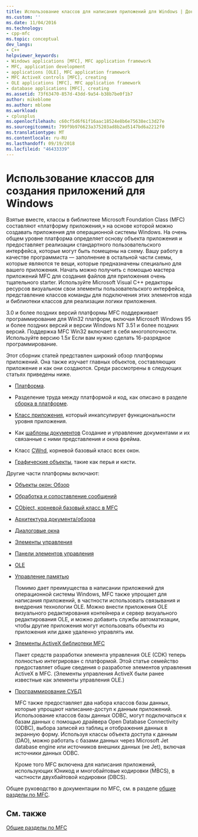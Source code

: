```yaml
---
title: Использование классов для написания приложений для Windows | Документация Майкрософт
ms.custom: ''
ms.date: 11/04/2016
ms.technology:
- cpp-mfc
ms.topic: conceptual
dev_langs:
- C++
helpviewer_keywords:
- Windows applications [MFC], MFC application framework
- MFC, application development
- applications [OLE], MFC application framework
- MFC ActiveX controls [MFC], creating
- OLE applications [MFC], MFC application framework
- database applications [MFC], creating
ms.assetid: 73f63470-857d-43dd-9a54-b38b7be0f1b7
author: mikeblome
ms.author: mblome
ms.workload:
- cplusplus
ms.openlocfilehash: c60cf5d6f61f16aac18524e8b6e75638ec13d27e
ms.sourcegitcommit: 799f9b976623a375203ad8b2ad5147bd6a2212f0
ms.translationtype: MT
ms.contentlocale: ru-RU
ms.lasthandoff: 09/19/2018
ms.locfileid: "46433339"
---
```

# <a name="using-the-classes-to-write-applications-for-windows"></a>Использование классов для создания приложений для Windows

Взятые вместе, классы в библиотеке Microsoft Foundation Class (MFC) составляют «платформу приложения,» на основе которой можно создавать приложения для операционной системы Windows. На очень общем уровне платформа определяет основу объекта приложения и предоставляет реализации стандартного пользовательского интерфейса, которые могут быть помещены на схему. Вашу работу в качестве программиста — заполнение в остальной части схемы, которые являются те вещи, которые предназначены специально для вашего приложения. Начать можно получить с помощью мастера приложений MFC для создания файлов для приложения очень тщательного starter. Используйте Microsoft Visual C++ редакторы ресурсов визуальном свои элементы пользовательского интерфейса, представление классов команды для подключения этих элементов кода и библиотеки классов для реализации логики приложения.

3.0 и более поздних версий платформы MFC поддерживает программирование для Win32 платформ, включая Microsoft Windows 95 и более поздних версий и версии Windows NT 3.51 и более поздних версий. Поддержка MFC Win32 включает в себя многопоточности. Используйте версию 1.5*x* Если вам нужно сделать 16-разрядное программирование.

Этот сборник статей представлен широкий обзор платформы приложений. Она также изучает главных объектов, составляющих приложение и как они создаются. Среди рассмотрены в следующих статьях приведены ниже.

- [Платформа](../mfc/framework-mfc.md).

- Разделение труда между платформой и код, как описано в разделе [сборка в платформе](../mfc/building-on-the-framework.md).

- [Класс приложения](../mfc/cwinapp-the-application-class.md), который инкапсулирует функциональности уровня приложения.

- Как [шаблоны документов](../mfc/document-templates-and-the-document-view-creation-process.md) Создание и управление документами и их связанные с ними представления и окна фрейма.

- Класс [CWnd](../mfc/window-objects.md), корневой базовый класс всех окон.

- [Графические объекты](../mfc/graphic-objects.md), такие как перья и кисти.

Другие части платформы включают:

- [Объекты окон: Обзор](../mfc/window-objects.md)

- [Обработка и сопоставление сообщений](../mfc/message-handling-and-mapping.md)

- [CObject, корневой базовый класс в MFC](../mfc/using-cobject.md)

- [Архитектура документа/обзора](../mfc/document-view-architecture.md)

- [Диалоговые окна](../mfc/dialog-boxes.md)

- [Элементы управления](../mfc/controls-mfc.md)

- [Панели элементов управления](../mfc/control-bars.md)

- [OLE](../mfc/ole-in-mfc.md)

- [Управление памятью](../mfc/memory-management.md)

     Помимо дает преимущества в написании приложений для операционной системы Windows, MFC также упрощает для написания приложений, в частности использовать связывания и внедрения технологии OLE. Можно внести приложения OLE визуального редактирования контейнера и сервер визуального редактирования OLE, и можно добавить службы автоматизации, чтобы другие приложения могут использовать объекты из приложения или даже удаленно управлять им.

- [Элементы ActiveX библиотеки MFC](../mfc/mfc-activex-controls.md)

     Пакет средств разработки элемента управления OLE (CDK) теперь полностью интегрирован с платформой. Этой статье семейство предоставляет общие сведения о разработке элементов управления ActiveX в MFC. (Элементы управления ActiveX были ранее известные как элементы управления OLE.)

- [Программирование СУБД](../data/data-access-programming-mfc-atl.md)

     MFC также предоставляет два набора классов базы данных, которые упрощают написание-доступ к данным приложений. Использование классов базы данных ODBC, могут подключаться к базам данных с помощью драйвера Open Database Connectivity (ODBC), выбора записей из таблиц и отображения данных в экранную форму. Используя классы объекта доступа к данным (DAO), можно работать с базами данных через Microsoft Jet database engine или источников внешних данных (не Jet), включая источники данных ODBC.

     Кроме того MFC включена для написания приложений, использующих Юникод и многобайтовые кодировки (MBCS), в частности двухбайтовой кодировки (DBCS).

Общее руководство в документации по MFC, см. в разделе [общие разделы по MFC](../mfc/general-mfc-topics.md).

## <a name="see-also"></a>См. также

[Общие разделы по MFC](../mfc/general-mfc-topics.md)

